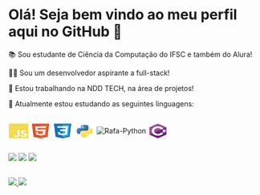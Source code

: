 # Olá! Seja bem vindo ao meu perfil aqui no GitHub 👋

📚 Sou estudante de Ciência da Computação do IFSC e também do Alura!

🧑‍💻 Sou um desenvolvedor aspirante a full-stack!

🤖 Estou trabalhando na NDD TECH, na área de projetos!

📖 Atualmente estou estudando as seguintes linguagens:

<div style="display: inline_block"><br>
  <img align="center" alt="Rafa-Js" height="30" width="40" src="https://raw.githubusercontent.com/devicons/devicon/master/icons/javascript/javascript-plain.svg">
  <img align="center" alt="Rafa-HTML" height="30" width="40" src="https://raw.githubusercontent.com/devicons/devicon/master/icons/html5/html5-original.svg">
  <img align="center" alt="Rafa-CSS" height="30" width="40" src="https://raw.githubusercontent.com/devicons/devicon/master/icons/css3/css3-original.svg">
  <img align="center" alt="Rafa-Python" height="30" width="40" src="https://raw.githubusercontent.com/devicons/devicon/master/icons/python/python-original.svg">
  <img align="center" alt="Rafa-Python" height="30" width="40" src="https://cdn.jsdelivr.net/gh/devicons/devicon@latest/icons/java/java-original.svg">
  <img align="center" alt="Rafa-Csharp" height="30" width="40" src="https://raw.githubusercontent.com/devicons/devicon/master/icons/csharp/csharp-original.svg">
</div>

##

<div> 

  <a href="https://instagram.com/1liplip1 " target="_blank"><img src="https://img.shields.io/badge/-Instagram-%23E4405F?style=for-the-badge&logo=instagram&logoColor=white" target="_blank"></a>
  <a href = "mailto:brancofelipe1226@hotmail.com"><img src="https://img.shields.io/badge/-Gmail-%23333?style=for-the-badge&logo=gmail&logoColor=white" target="_blank"></a>
  <a href="https://www.linkedin.com/in/felipe-rodrigues-branco-08b98a300" target="_blank"><img src="https://img.shields.io/badge/-LinkedIn-%230077B5?style=for-the-badge&logo=linkedin&logoColor=white" target="_blank"></a> 

</div>

##
<div>
<a href="https://github.com/Felipe-Rodrigues-Branco">
<img loading="lazy" height="150em" src="https://github-readme-stats.vercel.app/api/top-langs/?username=Felipe-Rodrigues-Branco&layout=compact&langs_count=7&theme=dracula"/> <img loading="lazy" height="150em" src="https://github-readme-stats.vercel.app/api?username=Felipe-Rodrigues-Branco&show_icons=true&theme=dracula&include_all_commits=true&count_private=true"/>
</div>

